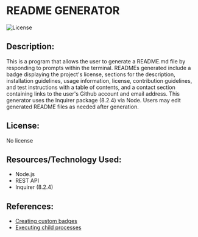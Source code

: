 # README GENERATOR
  ![License](https://img.shields.io/static/v1.svg?label=License&message=No%20license&color=blue)
## Description:
 This is a program that allows the user to generate a README.md file by responding to prompts within the terminal. READMEs generated include a badge displaying the project's license, sections for the description, installation guidelines, usage information, license, contribution guidelines, and test instructions with a table of contents, and a contact section containing links to the user's Github account and email address. This generator uses the Inquirer package (8.2.4) via Node. Users may edit generated README files as needed after generation.

## License:
  No license

## Resources/Technology Used:
<ul>
<li> Node.js
<li> REST API
<li> Inquirer (8.2.4)
</ul>

## References:
<ul>
<li><a href="https://dev.to/mlkrsrc/how-to-make-custom-badges-to-improve-your-markdown-documents-460k">Creating custom badges</a>
<li> <a href="https://blog.gitnux.com/code/javascript-command">Executing child processes</a>
</ul>
